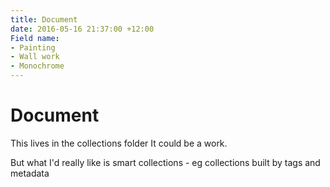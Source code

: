 ```yaml
---
title: Document
date: 2016-05-16 21:37:00 +12:00
Field name:
- Painting
- Wall work
- Monochrome
---
```


# Document

This lives in the collections folder
It could be a work.

But what I'd really like is smart collections - eg collections built by tags and metadata